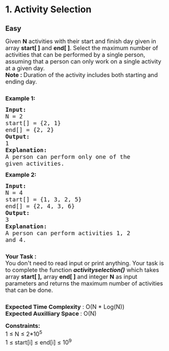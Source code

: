 # 1. Activity Selection
## Easy 
<div class="problem-statement" style="user-select: auto;">
                <p style="user-select: auto;"></p><p style="user-select: auto;"><span style="font-size: 18px; user-select: auto;">Given <strong style="user-select: auto;">N</strong>&nbsp;activities with their start and finish day given in array <strong style="user-select: auto;">start[ ]</strong> and <strong style="user-select: auto;">end[ ]</strong>. Select the maximum number of activities that can be performed by a single person, assuming that a person can only work on a single activity at a given day.</span><br style="user-select: auto;">
<span style="font-size: 18px; user-select: auto;"><strong style="user-select: auto;">Note :&nbsp;</strong>Duration of the activity includes both starting and ending day.</span></p>

<p style="user-select: auto;"><br style="user-select: auto;">
<span style="font-size: 18px; user-select: auto;"><strong style="user-select: auto;">Example 1:</strong></span></p>

<pre style="user-select: auto;"><span style="font-size: 18px; user-select: auto;"><strong style="user-select: auto;">Input:
</strong>N = 2
start[] = {2, 1}
end[] = {2, 2}
<strong style="user-select: auto;">Output: 
</strong>1<strong style="user-select: auto;">
Explanation:</strong>
A person can perform only one of the
given activities.</span>
</pre>

<p style="user-select: auto;"><span style="font-size: 18px; user-select: auto;"><strong style="user-select: auto;">Example 2:</strong></span></p>

<pre style="user-select: auto;"><span style="font-size: 18px; user-select: auto;"><strong style="user-select: auto;">Input:
</strong>N = 4
start[] = {1, 3, 2, 5}
end[] = {2, 4, 3, 6}
<strong style="user-select: auto;">Output: 
</strong>3<strong style="user-select: auto;">
Explanation:
</strong>A person can perform activities 1, 2
and 4.</span>
</pre>

<p style="user-select: auto;"><br style="user-select: auto;">
<span style="font-size: 18px; user-select: auto;"><strong style="user-select: auto;">Your Task :</strong><br style="user-select: auto;">
You don't need to read input or print anything. Your task is to complete the function <em style="user-select: auto;"><strong style="user-select: auto;">activityselection()</strong></em>&nbsp;which takes array&nbsp;<strong style="user-select: auto;">start[ ],</strong>&nbsp;array <strong style="user-select: auto;">end[ ]</strong> and integer&nbsp;<strong style="user-select: auto;">N</strong>&nbsp;as input parameters&nbsp;and returns&nbsp;the maximum number of activities that can be done.</span></p>

<p style="user-select: auto;"><br style="user-select: auto;">
<span style="font-size: 18px; user-select: auto;"><strong style="user-select: auto;">Expected Time Complexity</strong> : O(N * Log(N))<br style="user-select: auto;">
<strong style="user-select: auto;">Expected Auxilliary Space </strong>: O(N)</span><br style="user-select: auto;">
<br style="user-select: auto;">
<span style="font-size: 18px; user-select: auto;"><strong style="user-select: auto;">Constraints:</strong><br style="user-select: auto;">
1 ≤ N ≤&nbsp;2*10<sup style="user-select: auto;">5</sup><br style="user-select: auto;">
1 ≤&nbsp;start[i] ≤&nbsp;end[i] ≤&nbsp;10<sup style="user-select: auto;">9</sup></span></p>
 <p style="user-select: auto;"></p>
            </div>